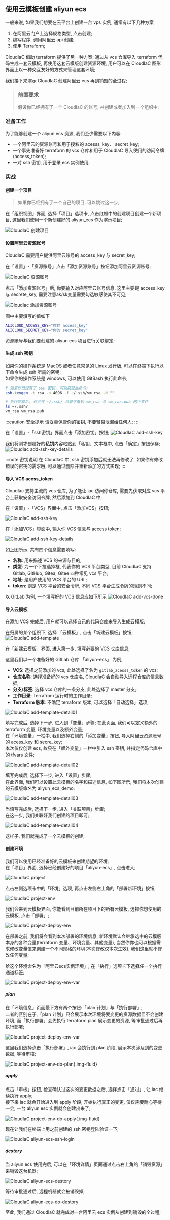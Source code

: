 ## 使用云模板创建 aliyun ecs

一般来说, 如果我们想要在云平台上创建一台 vps 实例, 通常有以下几种方案  

1. 在阿里云门户上选择规格类型, 点击创建;
2. 编写程序, 调用阿里云 api 创建;
3. 使用 Terraform;

CloudIaC 借助 terraform 提供了另一种方案: 通过从 vcs 仓库导入 terraform 代码生成一套云模板, 再使用这套云模版创建资源环境, 用户可以在 CloudIaC 图形界面上以一种交互友好的方式来管理这套环境;

我们接下来演示 CloudIaC 创建阿里云 ecs 再到销毁的全过程;

> ### 前置要求
> 
> 假设你已经拥有了一个 CloudIaC 的账号, 并创建或者加入到一个组织中;  

### 准备工作

为了能够创建一个 aliyun ecs 资源, 我们至少需要以下内容:

- 一个阿里云的资源账号和用于授权的 acesss_key、 secret_key;
- 一个事先准备好 terraform 的 vcs 仓库和用于 CloudIaC 导入使用的访问令牌(access_token);
- 一对 ssh 密钥, 用于登录 ecs 实例使用;

### 实战

#### 创建一个项目

> 如果你已经拥有了一个自己的项目, 可以跳过这一步;

在「组织视图」界面, 选择「项目」选项卡, 点击红框中的创建项目创建一个新项目, 这里我们使用一个新创建好的 aliyun_ecs 作为演示项目;

![CloudIaC 创建项目](../images/aliyun-ecs-add-project.jpg)

#### 设置阿里云资源账号

CloudIaC 需要用户提供阿里云账号的 access_key 与 secret_key;

在「设置」-「资源账号」点击「添加资源账号」按钮添加阿里云资源账号;

![CloudIaC 资源账号](../images/aliyun-ecs-add-resourc-account.jpg)

点击「添加资源账号」后, 你要输入对应阿里云账号信息, 这里主要是 access_key 与 secrete_key, 需要注意ak/sk变量需要勾选敏感使其不可见;

![CloudIac 添加资源账号](../images/aliyun-ecs-add-resource-account-details.jpg)

图中主要填写的值如下

```bash
ALICLOUD_ACCESS_KEY="你的 access_key"
ALICLOUD_SECRET_KEY="你的 secret_key"
```
资源账号与我们要创建的 aliyun ecs 项目进行关联绑定;

#### 生成 ssh 密钥

如果你的操作系统是 MacOS 或者任意常见的 Linux 发行版, 可以在终端下执行以下命令生成 ssh 所需的密钥;  
如果你的操作系统是 windows, 可以使用 GitBash 执行此命令;  

```bash
# 如果你已经有了 ssh 密钥, 可以跳过此命令;
ssh-keygen -t rsa -b 4096 -f ~/.ssh/vm_rsa -N ""

# 执行完成后, 你会在 ~/.ssh/ 目录下看到 vm_rsa 与 vm_ras.pub 两个文件
ls ~/.ssh/
vm_rsa vm_rsa.pub
```
:::caution 安全提示
请妥善保管你的密钥, 不要轻易泄漏给任何人;
:::

在「设置」-「ssh密钥」界面点击「添加密钥」按钮;
![CloudIaC add-ssh-key](../images/aliyun-ecs-add-ssh-key.jpg)

我们将刚才创建好的**私钥**内容粘贴到「私钥」文本框中, 点击「确定」按钮保存;
![CloudIac add-ssh-key-details](../images/aliyun-ecs-add-ssh-key-details.jpg)

:::note 密钥说明
在 CloudIaC 中, ssh 密钥添加后就无法再修改了, 如果你有修改错误的密钥的需求哦, 可以通过删除并重新添加的方式实现;
:::

#### 导入 VCS acess_token

CloudIac 支持主流的 vcs 仓库, 为了能让 iac 访问你仓库, 需要先获取对应 vcs 平台上获取安全访问令牌, 然后添加到 CloudIaC 中;

在「设置」-「VCS」界面中, 点击「添加VCS」按钮;

![CloudIaC add-ssh-key](../images/aliyun-ecs-add-vcs.jpg)

在「添加VCS」界面中, 输入你 VCS 信息与 access token;

![CloudIaC add-ssh-key-details](../images/aliyun-ecs-add-vcs-details.jpg)

如上图所示, 共有四个信息需要填写:

- **名称**: 用来描述 VCS 的来源与目的;  
- **类型**: 为一个下拉选择框, 代表你的 VCS 平台类型, 目前 CloudIaC 支持 Gitlab, GitHub, Gitea, Gitee 四种常见 vcs 平台;   
- **地址**: 是用户使用的 VCS 平台的 URL;  
- **token**: 则是 VCS 平台的安全令牌, 不同 VCS 平台生成令牌的规则不同;  

以 GitLab 为例, 一个填写好的 VCS 信息应如下所示
![CloudIaC add-vcs-done](../images/aliyun-ecs-add-vcs-done.jpg)

#### 导入云模板
在添加 VCS 完成后, 用户就可以选择自己的代码仓库来导入生成云模版;

在归属的某个组织下, 选择 「云模板」, 点击「新建云模板」按钮;
![CloudIaC add-template](../images/aliyun-ecs-add-template.jpg)

在「新建云模版」界面, 进入第一步, 填写必要的 VCS 仓库信息;

这里我们以一个准备好的 GitLab 仓库 「aliyun-ecs」 为例;

- **VCS**: 选择之前添加的 vcs, 此处选择了名为 `gitlab_acesss_token` 的 vcs;
- **仓库名称**: 选择准备好的 vcs 仓库名, CloudIaC 会自动导入远程仓库的信息数据;
- **分支/标签**: 选择 vcs 仓库的一条分支, 此处选择了 master 分支;
- **工作目录**: Terrafrom 运行时的工作目录;
- **Terraform 版本**: 不确定 terraform 版本, 可以选择「自动选择」选项;

![CloudIaC add-template-detail01](../images/aliyun-ecs-add-template-detail01.jpg)

填写完成后, 选择下一步, 进入到「变量」步骤;
在此页面, 我们可以定义额外的 terraform 变量, 环境变量以及额外变量;  
在「环境变量」一栏中, 我们选择右侧的「添加变量」按钮, 导入阿里云资源账号的 acess_key 和 secre_key;  
本次仅仅创建 ecs, 故只在「额外变量」一栏中引入 ssh 密钥, 并指定代码仓库中的 tfvars 文件;  

![CloudIaC add-template-detail02](../images/aliyun-ecs-add-template-detail02.jpg)

填写完成后, 选择下一步, 进入「设置」步骤;  
在此界面, 我们可以设置此云模板的名字和描述信息, 如下图所示, 我们将本次创建的云模版命名为 aliyun_ecs_demo;  

![CloudIaC add-template-detail03](../images/aliyun-ecs-add-template-detail03.jpg)

当填写完成后, 选择下一步, 进入「关联项目」步骤;  
在这一步, 我们关联好我们创建的项目即可;

![CloudIaC add-template-detail04](../images/aliyun-ecs-add-template-detail04.jpg)

这样子, 我们就完成了一个云模板的创建;  

#### 创建环境

我们可以使用已经准备好的云模板来创建期望的环境;  
在「项目」界面, 选择已经创建好的项目「aliyun-ecs」, 点击进入;  

![CloudIaC project](../images/aliyun-ecs-project.jpg)

点击左侧选项卡中的「环境」选项, 再点击左侧右上角的「部署新环境」按钮;

![CloudIaC project-env](../images/aliyun-ecs-project-env.jpg)

我们会来到云模板界面, 你能看到目前所在项目下的所有云模板, 选择你想使用的云模板, 点击「部署」;

![CloudIaC project-deploy-env](../images/aliyun-ecs-env-deploy.jpg)

在部署之前, 我们将会看到本次部署的环境信息, 新环境默认会继承选中的云模版本身的各种变量(terraform 变量、环境变量、其他变量), 当然你你也可以根据需求修改变量值来创建一个不同规格的环境(本次修改仅本次生效), 我们这里就不修改任何变量;

给这个环境命名为「阿里云ecs实例环境」, 在「执行」选项卡下选择任一个执行通道标签;  

![CloudIaC project-deploy-env-var](../images/aliyun-ecs-deploy-env-var.jpg)

##### plan 

在「环境信息」页面最下方有两个按钮:「plan 计划」与「执行部署」;  
二者的区别在于,「plan 计划」只会展示本次环境将要变更的资源数据但不会创建环境, 而「执行部署」会先执行 terraform plan 展示变更的资源, 等审批通过后再执行部署;  

![CloudIaC project-deploy-env-var](../images/aliyun-ecs-deploy-or-plan.jpg)

这里我们选择点击「执行部署」, iac 会执行到 plan 阶段, 展示本次涉及到的变更数据, 等待审核;

![CloudIaC project-env-do-plan](../images/aliyun-ecs-env-plan.jpg){.img-fluid}

##### apply

点击「审核」按钮, 检查确认过这次的变更数据之后, 选择点击「通过」, 让 iac 继续执行 apply;  
接下来 iac 就会开始进入到 apply 阶段, 开始执行真正的变更, 仅仅需要耐心等待一会, 一台 aliyun esc 实例就会创建出来了;

![CloudIaC project-env-do-apply](../images/aliyun-ecs-env-do-apply.jpg){.img-fluid}

现在让我们在终端上用之前创建的 ssh 密钥登陆验证一下;

![CloudIaC aliyun-ecs-ssh-login](../images/aliyun-ecs-ssh-login.jpg)

##### destory  

当 aliyun ecs 使用完后, 可以在「环境详情」页面通过点击右上角的「销毁资源」来销毁这台机器;

![CloudIaC aliyun-ecs-destory](../images/aliyun-ecs-env-destory.jpg)

等待审批通过后, 远程机器就会被销毁掉;

![CloudIaC aliyun-ecs-do-destory](../images/aliyun-ecs-env-do-destory.jpg)

至此, 我们通过 CloudIaC 就完成对一台阿里云 ecs 实例从创建到销毁的全过程;
